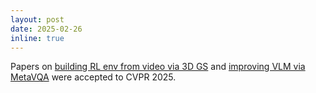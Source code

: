 ```yaml
---
layout: post
date: 2025-02-26
inline: true
---
```


Papers on [building RL env from video via 3D GS](https://metadriverse.github.io/vid2sim/) and
[improving VLM via MetaVQA](https://metadriverse.github.io/metavqa/) were accepted to CVPR 2025. 
